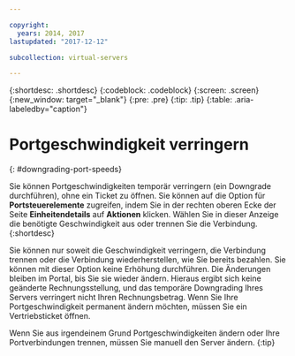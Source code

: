 ```yaml
---

copyright:
  years: 2014, 2017
lastupdated: "2017-12-12"

subcollection: virtual-servers

---
```


{:shortdesc: .shortdesc}
{:codeblock: .codeblock}
{:screen: .screen}
{:new_window: target="_blank"}
{:pre: .pre}
{:tip: .tip}
{:table: .aria-labeledby="caption"}

# Portgeschwindigkeit verringern
{: #downgrading-port-speeds}

Sie können Portgeschwindigkeiten temporär verringern (ein Downgrade durchführen), ohne ein Ticket zu öffnen. Sie können auf die Option für **Portsteuerelemente** zugreifen, indem Sie in der rechten oberen Ecke der Seite **Einheitendetails** auf **Aktionen** klicken. Wählen Sie in dieser Anzeige die benötigte Geschwindigkeit aus oder trennen Sie die Verbindung.
{:shortdesc}

Sie können nur soweit die Geschwindigkeit verringern, die Verbindung trennen oder die Verbindung wiederherstellen, wie Sie bereits bezahlen. Sie können mit dieser Option keine Erhöhung durchführen. Die Änderungen bleiben im Portal, bis Sie sie wieder ändern. Hieraus ergibt sich keine geänderte Rechnungsstellung, und das temporäre Downgrading Ihres Servers verringert nicht Ihren Rechnungsbetrag. Wenn Sie Ihre Portgeschwindigkeit permanent ändern möchten, müssen Sie ein Vertriebsticket öffnen.

Wenn Sie aus irgendeinem Grund Portgeschwindigkeiten ändern oder Ihre Portverbindungen trennen, müssen Sie manuell den Server ändern.
{:tip}

